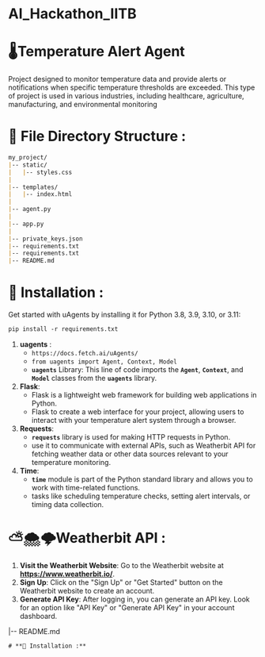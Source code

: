 # AI_Hackathon_IITB

# 🌡Temperature Alert Agent

Project designed to monitor temperature data and provide alerts or notifications when specific temperature thresholds are exceeded. This type of project is used in various industries, including healthcare, agriculture, manufacturing, and environmental monitoring
# **📁** File Directory Structure :
```markdown
my_project/
|-- static/
|   |-- styles.css
|
|-- templates/
|   |-- index.html
|
|-- agent.py
|
|-- app.py
|
|-- private_keys.json
|-- requirements.txt
|-- requirements.txt
|-- README.md
```
# **💾 Installation :**
Get started with uAgents by installing it for Python 3.8, 3.9, 3.10, or 3.11:
```markdown
pip install -r requirements.txt
```
1. **uagents** :
    - ```https://docs.fetch.ai/uAgents/```
    - ```from uagents import Agent, Context, Model```
    - **`uagents`** Library: This line of code imports the **`Agent`**, **`Context`**, and **`Model`** classes from the **`uagents`** library.
2. **Flask**:
    - Flask is a lightweight web framework for building web applications in Python.
    - Flask to create a web interface for your project, allowing users to interact with your temperature alert system through a browser.
3. **Requests**:
    - **`requests`** library is used for making HTTP requests in Python.
    - use it to communicate with external APIs, such as Weatherbit API for fetching weather data or other data sources relevant to your temperature monitoring.
4. **Time**:
    - **`time`** module is part of the Python standard library and allows you to work with time-related functions.
    - tasks like scheduling temperature checks, setting alert intervals, or timing data collection.

# ⛅🌨🌩Weatherbit API :

1. **Visit the Weatherbit Website**:
Go to the Weatherbit website at **https://www.weatherbit.io/**.
2. **Sign Up**:
Click on the "Sign Up" or "Get Started" button on the Weatherbit website to create an account.
3. **Generate API Key**:
After logging in, you can generate an API key. Look for an option like "API Key" or "Generate API Key" in your account dashboard.




|-- README.md
```
# **💾 Installation :**

